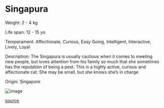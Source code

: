 # Singapura

Weight: 2 - 4 kg

Life span: 12 - 15 yo

Temperament: Affectionate, Curious, Easy Going, Intelligent, Interactive, Lively, Loyal

Description: The Singapura is usually cautious when it comes to meeting new people, but loves attention from his family so much that she sometimes has the reputation of being a pest. This is a highly active, curious and affectionate cat. She may be small, but she knows she’s in charge

Origin: Singapore

![image](https://cdn2.thecatapi.com/images/Qtncp2nRe.jpg)

[source](https://api.thecatapi.com/v1/breeds/sing)
